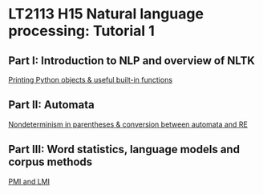 # LT2113 H15 Natural language processing: Tutorial 1

## Part I: Introduction to NLP and overview of NLTK

[Printing Python objects & useful built-in functions](https://github.com/inariksit/NLP_course/blob/master/Tutorial1/partI.md)

## Part II: Automata

[Nondeterminism in parentheses & conversion between automata and RE](https://github.com/inariksit/NLP_course/blob/master/Tutorial1/partII.md)


## Part III: Word statistics, language models and corpus methods

[PMI and LMI](https://github.com/inariksit/NLP_course/blob/master/Tutorial1/partIII.md)







